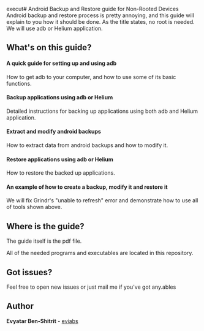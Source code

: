 execut# Android Backup and Restore guide for Non-Rooted Devices
Android backup and restore process is pretty annoying, and this guide will explain to you how it should be done.
As the title states, no root is needed.
We will use adb or Helium application.



## What's on this guide?

#### A quick guide for setting up and using adb
How to get adb to your computer, and how to use some of its basic functions.

#### Backup applications using adb or Helium
Detailed instructions for backing up applications using both adb and Helium application.

#### Extract and modify android backups
How to extract data from android backups and how to modify it.

#### Restore applications using adb or Helium
How to restore the backed up applications.

#### An example of how to create a backup, modify it and restore it
We will fix Grindr's "unable to refresh" error and demonstrate how to use all of tools shown above.

## Where is the guide?
The guide itself is the pdf file.

All of the needed programs and executables are located in this repository.

## Got issues?
Feel free to open new issues or just mail me if you've got any.ables

## Author

**Evyatar Ben-Shitrit** - [eviabs](https://github.com/eviabs)
